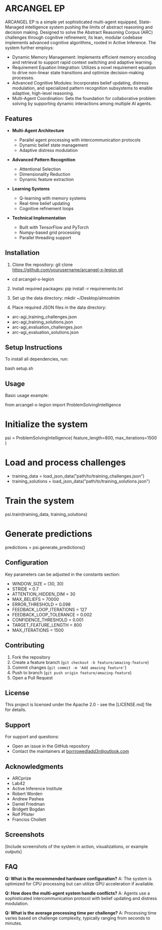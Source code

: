 # ARCANGEL EP
ARCANGEL EP is a simple yet sophisticated multi-agent equipped, State-Managed intelligence system pushing the limits of abstract reasoning and decision making. Designed to solve the Abstract Reasoning Corpus (ARC) challenges through cognitive refinement, its lean, modular codebase implements advanced cognitive algorithms_ rooted in Active Inference. The system further employs:
* Dynamic Memory Management: Implements efficient memory encoding and retrieval to support rapid context switching and adaptive learning.
* Requirement Equation Integration: Utilizes a novel requirement equation to drive non-linear state transitions and optimize decision-making processes.
* Advanced Cognitive Modules: Incorporates belief updating, distress modulation, and specialized pattern recognition subsystems to enable adaptive, high-level reasoning.
* Multi-Agent Coordination: Sets the foundation for collaborative problem solving by supporting dynamic interactions among multiple AI agents.

## Features

- **Multi-Agent Architecture**
  - Parallel agent processing with intercommunication protocols
  - Dynamic belief state management
  - Adaptive distress modulation

- **Advanced Pattern Recognition** 
  - Attentional Selection 
  - Dimensionality Reduction
  - Dynamic feature extraction

- **Learning Systems**
  - Q-learning with memory systems
  - Real-time belief updating
  - Cognitive refinement loops

- **Technical Implementation**
  - Built with TensorFlow and PyTorch
  - Numpy-based grid processing
  - Parallel threading support

## Installation

1. Clone the repository:
git clone https://github.com/yourusername/arcangel-x-legion.git
* cd arcangel-x-legion

2. Install required packages:
pip install -r requirements.txt

3. Set up the data directory:
mkdir ~/Desktop/almostnim

4. Place required JSON files in the data directory:
* arc-agi_training_challenges.json
* arc-agi_training_solutions.json
* arc-agi_evaluation_challenges.json
* arc-agi_evaluation_solutions.json

## Setup Instructions

To install all dependencies, run:

bash setup.sh

## Usage

Basic usage example:

from arcangel-x-legion import ProblemSolvingIntelligence

# Initialize the system
psi = ProblemSolvingIntelligence(
    feature_length=800,
    max_iterations=1500
)

# Load and process challenges
* training_data = load_json_data("path/to/training_challenges.json")
* training_solutions = load_json_data("path/to/training_solutions.json")

# Train the system
psi.train(training_data, training_solutions)

# Generate predictions
predictions = psi.generate_predictions()

## Configuration

Key parameters can be adjusted in the constants section:

* WINDOW_SIZE = (30, 30) 
* STRIDE = 0.7  
* ATTENTION_HIDDEN_DIM = 30 
* MAX_BELIEFS = 70000 
* ERROR_THRESHOLD = 0.098 
* FEEDBACK_LOOP_ITERATIONS = 127 
* FEEDBACK_LOOP_TOLERANCE = 0.002 
* CONFIDENCE_THRESHOLD = 0.001 
* TARGET_FEATURE_LENGTH = 800  
* MAX_ITERATIONS = 1500 

## Contributing

1. Fork the repository
2. Create a feature branch (`git checkout -b feature/amazing-feature`)
3. Commit changes (`git commit -m 'Add amazing feature'`)
4. Push to branch (`git push origin feature/amazing-feature`)
5. Open a Pull Request

## License

This project is licensed under the Apache 2.0 - see the [LICENSE.md] file for details.

## Support

For support and questions:
* Open an issue in the GitHub repository
* Contact the maintainers at borrrowedladd3r@outlook.com

## Acknowledgments

* ARCprize
* Lab42
* Active Inference Institute
* Robert Worden
* Andrew Pashea
* Daniel Friedman
* Bridgett Bogdan
* Rolf Pfister
* Francios Chollett
  

## Screenshots

[Include screenshots of the system in action, visualizations, or example outputs]

## FAQ

**Q: What is the recommended hardware configuration?**
A: The system is optimized for CPU processing but can utilize GPU acceleration if available.

**Q: How does the multi-agent system handle conflicts?**
A: Agents use a sophisticated intercommunication protocol with belief updating and distress modulation.

**Q: What is the average processing time per challenge?**
A: Processing time varies based on challenge complexity, typically ranging from seconds to minutes.

